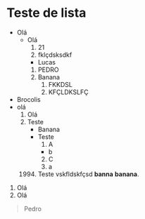 # Teste de lista

- Olá
    - Olá
        1. 21
        2. fklçdsksdkf
        - Lucas
        1. PEDRO
        2. Banana
            1. FKKDSL
            2. KFÇLDKSLFÇ
- Brocolis
- olá
    1. Olá
    2. Teste
        - Banana
        - Teste
            1. A
            - b
            2. C
            194. a
        1994. Teste
vskfldskfçsd **banna** __banana__. 
1. Olá
2. Olá

>Pedro
